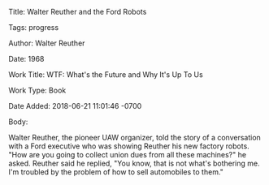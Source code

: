 Title:  Walter Reuther and the Ford Robots

Tags:   progress

Author: Walter Reuther

Date:   1968

Work Title: WTF: What's the Future and Why It's Up To Us

Work Type: Book

Date Added: 2018-06-21 11:01:46 -0700

Body: 

Walter Reuther, the pioneer UAW organizer, told the story of a conversation with a Ford executive who was showing Reuther his new factory robots. "How are you going to collect union dues from all these machines?" he asked. Reuther said he replied, "You know, that is not what's bothering me. I'm troubled by the problem of how to sell automobiles to them."

